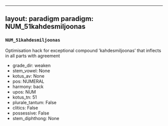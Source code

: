 
---
layout: paradigm
paradigm: NUM_51kahdesmiljoonas
---
### ` NUM_51kahdesmiljoonas `

Optimisation hack for exceptional compound ’kahdesmiljoonas’ that inflects in all parts with agreement
* grade_dir: weaken
* stem_vowel: None
* kotus_av: None
* pos: NUMERAL
* harmony: back
* upos: NUM
* kotus_tn: 51
* plurale_tantum: False
* clitics: False
* possessive: False
* stem_diphthong: None
